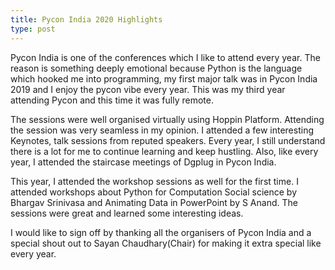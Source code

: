 ```yaml
---
title: Pycon India 2020 Highlights
type: post
---
```


Pycon India is one of the conferences which I like to attend every year. The reason is something deeply emotional because Python is the language which hooked me into programming, my first major talk was in Pycon India 2019 and I enjoy the pycon vibe every year. This was my third year attending Pycon and this time it was fully remote.

The sessions were well organised virtually using Hoppin Platform. Attending the session was very seamless in my opinion. I attended a few interesting Keynotes, talk sessions from reputed speakers. Every year, I still understand there is a lot for me to continue learning and keep hustling. Also, like every year, I attended the staircase meetings of Dgplug in Pycon India.

This year, I attended the workshop sessions as well for the first time. I attended workshops about Python for Computation Social science by Bhargav Srinivasa and Animating Data in PowerPoint by S Anand. The sessions were great and learned some interesting ideas.

I would like to sign off by thanking all the organisers of Pycon India and a special shout out to Sayan Chaudhary(Chair) for making it extra special like every year.
